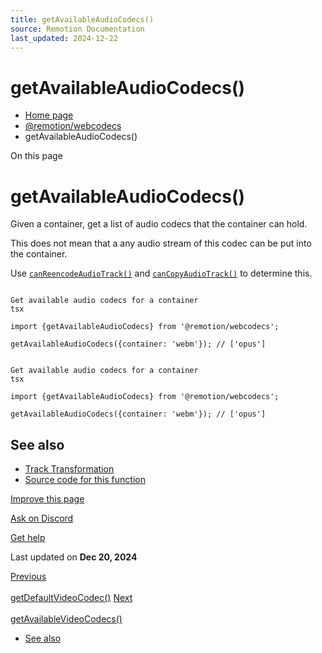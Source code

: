 ```yaml
---
title: getAvailableAudioCodecs()
source: Remotion Documentation
last_updated: 2024-12-22
---
```


# getAvailableAudioCodecs()

- [Home page](/)
- [@remotion/webcodecs](/docs/webcodecs/)
- getAvailableAudioCodecs()

On this page

# getAvailableAudioCodecs()

Given a container, get a list of audio codecs that the container can hold.

This does not mean that a any audio stream of this codec can be put into the container.

Use [`canReencodeAudioTrack()`](/docs/webcodecs/can-reencode-audio-track) and [`canCopyAudioTrack()`](/docs/webcodecs/can-copy-audio-track) to determine this.

```

Get available audio codecs for a container
tsx

import {getAvailableAudioCodecs} from '@remotion/webcodecs';

getAvailableAudioCodecs({container: 'webm'}); // ['opus']
```

```

Get available audio codecs for a container
tsx

import {getAvailableAudioCodecs} from '@remotion/webcodecs';

getAvailableAudioCodecs({container: 'webm'}); // ['opus']
```

## See also [​](\#see-also "Direct link to See also")

- [Track Transformation](/docs/webcodecs/track-transformation)
- [Source code for this function](https://github.com/remotion-dev/remotion/blob/main/packages/webcodecs/src/get-available-video-codecs.ts)

[Improve this page](https://github.com/remotion-dev/remotion/edit/main/packages/docs/docs/webcodecs/get-available-audio-codecs.mdx)

[Ask on Discord](https://remotion.dev/discord)

[Get help](/docs/get-help)

Last updated on **Dec 20, 2024**

[Previous\
\
getDefaultVideoCodec()](/docs/webcodecs/get-default-video-codec) [Next\
\
getAvailableVideoCodecs()](/docs/webcodecs/get-available-video-codecs)

- [See also](#see-also)
